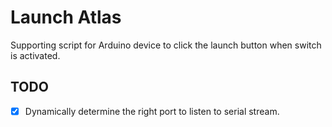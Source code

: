 # Launch Atlas

Supporting script for Arduino device to click the launch button when switch is activated.

## TODO

- [x] Dynamically determine the right port to listen to serial stream.

